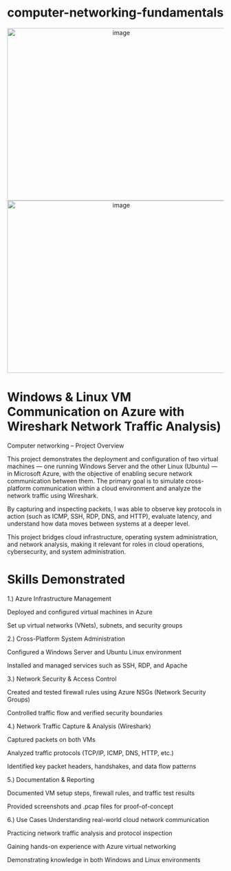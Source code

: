 # computer-networking-fundamentals

<p align="center">

<img width="515" height="400" alt="image" src="https://github.com/user-attachments/assets/16d4a0b1-0d27-4149-8e40-ca57f769a3bf" />

<img width="515" height="400" alt="image" src="https://github.com/user-attachments/assets/09971a7b-dd02-43ed-82c0-c5a9f91e767f" />

</p>

<h1>Windows & Linux VM Communication on Azure with 
Wireshark Network Traffic Analysis)</h1>

Computer networking – Project Overview

This project demonstrates the deployment and configuration of two virtual machines — one running Windows Server and the other Linux (Ubuntu) — in Microsoft Azure, with the objective of enabling secure network communication between them. The primary goal is to simulate cross-platform communication within a cloud environment and analyze the network traffic using Wireshark.

By capturing and inspecting packets, I was able to observe key protocols in action (such as ICMP, SSH, RDP, DNS, and HTTP), evaluate latency, and understand how data moves between systems at a deeper level.

This project bridges cloud infrastructure, operating system administration, and network analysis, making it relevant for roles in cloud operations, cybersecurity, and system administration.


<h1>Skills Demonstrated</h1>

1.) Azure Infrastructure Management

Deployed and configured virtual machines in Azure

Set up virtual networks (VNets), subnets, and security groups
<br>

2.) Cross-Platform System Administration

Configured a Windows Server and Ubuntu Linux environment

Installed and managed services such as SSH, RDP, and Apache


3.) Network Security & Access Control

Created and tested firewall rules using Azure NSGs (Network Security Groups)

Controlled traffic flow and verified security boundaries


4.) Network Traffic Capture & Analysis (Wireshark)

Captured packets on both VMs

Analyzed traffic protocols (TCP/IP, ICMP, DNS, HTTP, etc.)

Identified key packet headers, handshakes, and data flow patterns


5.) Documentation & Reporting

Documented VM setup steps, firewall rules, and traffic test results

Provided screenshots and .pcap files for proof-of-concept


6.) Use Cases
Understanding real-world cloud network communication

Practicing network traffic analysis and protocol inspection

Gaining hands-on experience with Azure virtual networking

Demonstrating knowledge in both Windows and Linux environments




<br />
